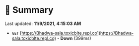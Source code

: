 # 📖 Summary
Last updated: **11/9/2021, 4:15:03 AM**

- `GET` [https://Bhadwa-sala.toxicblte.repl.co](https://Bhadwa-sala.toxicblte.repl.co) - **Down** (399ms)
